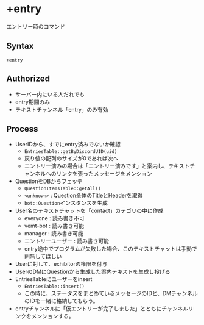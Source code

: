 # +entry

エントリー時のコマンド

## Syntax

```
+entry
```

## Authorized
- サーバー内にいる人だれでも
- entry期間のみ
- テキストチャンネル「entry」のみ有効

## Process

- UserIDから、すでにentry済みでないか確認
    - `EntriesTable::getByDiscordUID(uid)`
    - 戻り値の配列のサイズが0であれば次へ
    - エントリー済みの場合は「エントリー済みです」と案内し、テキストチャンネルへのリンクを張ったメッセージをメンション
- QuestionをDBからフェッチ
    - `QuestionItemsTable::getAll()`
    - `<unknown>` : Question全体のTitleとHeaderを取得
    - `bot::Question`インスタンスを生成
- User名のテキストチャットを「contact」カテゴリの中に作成
    - everyone : 読み書き不可
    - vemt-bot : 読み書き可能
    - manager : 読み書き可能
    - エントリーユーザー : 読み書き可能
    - entry途中でプログラムが失敗した場合、このテキストチャットは手動で削除してほしい
- Userに対して、exhibitorの権限を付与
- UserのDMにQuestionから生成した案内テキストを生成し投げる
- EntriesTableにユーザーをinsert
    - `EntriesTable::insert()`
    - この時に、ステータスをまとめているメッセージのIDと、DMチャンネルのIDを一緒に格納してもらう。
- entryチャンネルに「仮エントリーが完了しました」とともにチャンネルリンクをメンションする。
